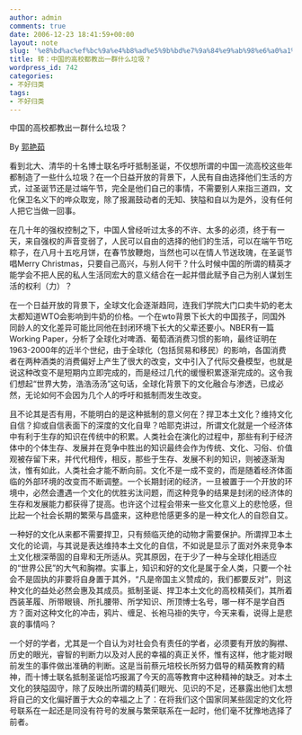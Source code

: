 ```yaml
---
author: admin
comments: true
date: 2006-12-23 18:41:59+00:00
layout: note
slug: '%e8%bd%ac%ef%bc%9a%e4%b8%ad%e5%9b%bd%e7%9a%84%e9%ab%98%e6%a0%a1%e9%83%bd%e6%95%99%e5%87%ba%e4%b8%80%e7%be%a4%e4%bb%80%e4%b9%88%e5%9e%83%e5%9c%be%ef%bc%9f'
title: 转：中国的高校都教出一群什么垃圾？
wordpress_id: 742
categories:
- 不好归类
tags:
- 不好归类
---
```


中国的高校都教出一群什么垃圾？

By [郭艳茹](http://blog.sina.com.cn/u/1243804747)

看到北大、清华的十名博士联名呼吁抵制圣诞，不仅想所谓的中国一流高校这些年都制造了一些什么垃圾？在一个日益开放的背景下，人民有自由选择他们生活的方式，过圣诞节还是过端午节，完全是他们自己的事情，不需要别人来指三道四，文化保卫名义下的哗众取宠，除了报漏鼓动者的无知、狭隘和自以为是外，没有任何人把它当做一回事。
 
在几十年的强权控制之下，中国人曾经听过太多的不许、太多的必须，终于有一天，来自强权的声音变弱了，人民可以自由的选择的他们的生活，可以在端午节吃粽子，在八月十五吃月饼，在春节放鞭炮，当然也可以在情人节送玫瑰，在圣诞节唱Merry Christmas，只要自己高兴，与别人何干？什么时候中国的所谓的精英才能学会不把人民的私人生活同宏大的意义结合在一起并借此赋予自己为别人谋划生活的权利（力）？
 
在一个日益开放的背景下，全球文化会逐渐趋同，连我们学院大门口卖牛奶的老太太都知道WTO会影响到牛奶的价格。一个在wto背景下长大的中国孩子，同国外同龄人的文化差异可能比同他在封闭环境下长大的父辈还要小。NBER有一篇Working Paper，分析了全球化对啤酒、葡萄酒消费习惯的影响，最终证明在1963-2000年的近半个世纪，由于全球化（包括贸易和移民）的影响，各国消费者在两种酒类的消费偏好上产生了很大的改变，文中引入了代际交叠模型，也就是说这种改变不是短期内立即完成的，而是经过几代的缓慢积累逐渐完成的。这令我们想起“世界大势，浩浩汤汤”这句话，全球化背景下的文化融合与渗透，已成必然，无论如何不会因为几个人的呼吁和抵制而发生改变。
 
且不论其是否有用，不能明白的是这种抵制的意义何在？捍卫本土文化？维持文化自信？抑或自信表面下的深度的文化自卑？哈耶克讲过，所谓文化就是一个经济体中有利于生存的知识在传统中的积累。人类社会在演化的过程中，那些有利于经济体中的个体生存、发展并在竞争中胜出的知识最终会作为传统、文化、习俗、价值观被存留下来，并代代相传，相反，那些于生存、发展不利的知识，则被逐渐淘汰，惟有如此，人类社会才能不断向前。文化不是一成不变的，而是随着经济体面临的外部环境的改变而不断调整。一个长期封闭的经济，一旦被置于一个开放的环境中，必然会遭遇一个文化的优胜劣汰问题，而这种竞争的结果是封闭的经济体的生存和发展能力都获得了提高。也许这个过程会带来一些文化意义上的悲怆感，但比起一个社会长期的繁荣与昌盛来，这种悲怆感更多的是一种文化人的自怨自艾。
 
一种好的文化从来都不需要捍卫，只有频临灭绝的动物才需要保护。所谓捍卫本土文化的论调，与其说是表达维持本土文化的自信，不如说是显示了面对外来竞争本土文化根深蒂固的自卑和无所适从。究其原因，在于少了一种与全球化相适应的“世界公民”的大气和胸襟。实事上，知识和好的文化是属于全人类，只要一个社会不是固执的非要将自身置于其外，“凡是帝国主义赞成的，我们都要反对”，则这种文化的益处必然会惠及其成员。抵制圣诞、捍卫本土文化的高校精英们，其所着西装革履、所带眼镜、所扎腰带、所学知识、所顶博士名号，哪一样不是学自西方？面对这种文化的冲击，鸦片、缠足、长袍马褂的失守，今天来看，说得上是悲哀的事情吗？
 
一个好的学者，尤其是一个自认为对社会负有责任的学者，必须要有开放的胸襟、历史的眼光，睿智的判断力以及对人民的幸福的真正关怀，惟有这样，他才能对眼前发生的事件做出准确的判断。这是当前蔡元培校长所努力倡导的精英教育的精神，而十博士联名抵制圣诞恰巧报漏了今天的高等教育中这种精神的缺乏。对本土文化的狭隘固守，除了反映出所谓的精英们眼光、见识的不足，还暴露出他们太想将自己的文化偏好置于大众的幸福之上了：在将我们这个国家同某些固定的文化符号联系在一起还是同没有符号的发展与繁荣联系在一起时，他们毫不犹豫地选择了前者。
